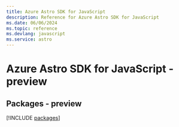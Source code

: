 ```yaml
---
title: Azure Astro SDK for JavaScript
description: Reference for Azure Astro SDK for JavaScript
ms.date: 06/06/2024
ms.topic: reference
ms.devlang: javascript
ms.service: astro
---
```

# Azure Astro SDK for JavaScript - preview
## Packages - preview
[!INCLUDE [packages](astro-index.md)]